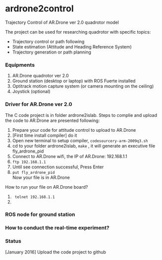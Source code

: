 # ardrone2control
Trajectory Control of AR.Drone ver 2.0 quadrotor model

The project can be used for researching quadrotor with specific topics:
- Trajectory control or path following
- State estimation (Attitude and Heading Reference System)
- Trajectory generation or path planning


### Equipments
1. AR.Drone quadrotor ver 2.0 
2. Ground station (desktop or laptop) with ROS Fuerte installed
3. Optitrack motion capture system (or camera mounting on the ceiling) 
4. Joystick (optional)

### Driver for AR.Drone ver 2.0
The C code project is in folder ardrone2islab. Steps to complie and upload the code to AR.Drone are presented following: 
1. Prepare your code for attitude control to upload to AR.Drone<br/>
2. [First time install compiler] do it <br/>
3. Open new terminal to setup compiler, <code>codesourcery-arm-2009q3.sh</code><br/>
4. cd to your folder ardrone2islab, <code>make</code> , it will generate an executive file fly_ardrone_pid<br/>
5. Connect to AR.Drone wifi, the IP of AR.Drone: 192.168.1.1<br/>
6. <code>ftp 192.168.1.1</code> <br/>
7. Until see connection successful, Press Enter<br/>
8. <code>put fly_ardrone_pid</code><br/> Now your file is in AR.Drone

How to run your file on AR.Drone board?
1. <code> telnet 192.168.1.1 </code> <br/>
2. 


### ROS node for ground station

### How to conduct the real-time experiment?

### Status
[January 2016] Upload the code project to github
